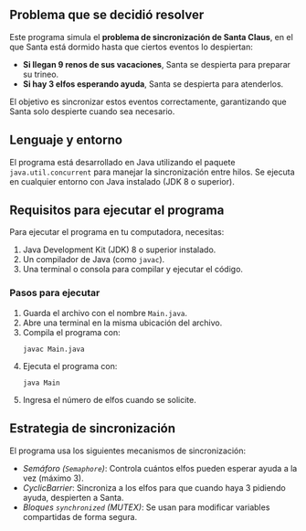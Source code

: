 ## **Problema que se decidió resolver** 
Este programa simula el **problema de sincronización de Santa Claus**, en el que Santa está dormido hasta que ciertos eventos lo despiertan:  
- **Si llegan 9 renos de sus vacaciones**, Santa se despierta para preparar su trineo.  
- **Si hay 3 elfos esperando ayuda**, Santa se despierta para atenderlos.  

El objetivo es sincronizar estos eventos correctamente, garantizando que Santa solo despierte cuando sea necesario.  

## **Lenguaje y entorno**  
El programa está desarrollado en Java utilizando el paquete `java.util.concurrent` para manejar la sincronización entre hilos. Se ejecuta en cualquier entorno con Java instalado (JDK 8 o superior).  

## Requisitos para ejecutar el programa  
Para ejecutar el programa en tu computadora, necesitas:  
1. Java Development Kit (JDK) 8 o superior instalado.  
2. Un compilador de Java (como `javac`).  
3. Una terminal o consola para compilar y ejecutar el código.  

### Pasos para ejecutar  
1. Guarda el archivo con el nombre `Main.java`.  
2. Abre una terminal en la misma ubicación del archivo.  
3. Compila el programa con:  
   ```
   javac Main.java
   ```  
4. Ejecuta el programa con:  
   ```
   java Main
   ```  
5. Ingresa el número de elfos cuando se solicite.  

## Estrategia de sincronización  
El programa usa los siguientes mecanismos de sincronización:  
- *Semáforo (`Semaphore`)*: Controla cuántos elfos pueden esperar ayuda a la vez (máximo 3).  
- *CyclicBarrier*: Sincroniza a los elfos para que cuando haya 3 pidiendo ayuda, despierten a Santa.  
- *Bloques `synchronized` (MUTEX)*: Se usan para modificar variables compartidas de forma segura.  

